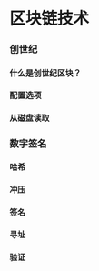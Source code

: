 # 区块链技术

### 创世纪

#### 什么是创世纪区块？

#### 配置选项

#### 从磁盘读取

### 数字签名

#### 哈希
#### 冲压
#### 签名
#### 寻址
#### 验证